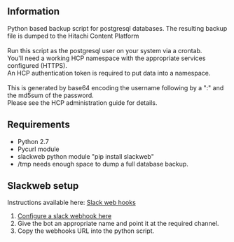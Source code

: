 ## Information
Python based backup script for postgresql databases. The resulting backup file is dumped to the Hitachi Content Platform <br>
<br>
Run this script as the postgresql user on your system via a crontab. <br>
You'll need a working HCP namespace with the appropriate services configured (HTTPS).
<br>
An HCP authentication token is required to put data into a namespace. <br>
<br>
This is generated by base64 encoding the username following by a ":" and the md5sum of the password. <br>
Please see the HCP administration guide for details.<br>

## Requirements
 * Python 2.7
 * Pycurl module
 * slackweb python module "pip install slackweb"
 * /tmp needs enough space to dump a full database backup.

## Slackweb setup

Instructions available here: [Slack web hooks](https://github.com/satoshi03/slack-python-webhook)

 1. [Configure a slack webhook here](https://my.slack.com/services/new/incoming-webhook/) 
 1. Give the bot an appropriate name and point it at the required channel.
 1. Copy the webhooks URL into the python script.
